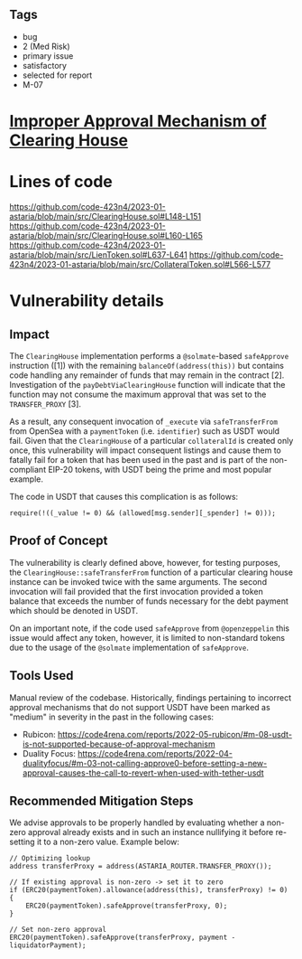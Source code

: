 ## Tags

- bug
- 2 (Med Risk)
- primary issue
- satisfactory
- selected for report
- M-07

# [Improper Approval Mechanism of Clearing House](https://github.com/code-423n4/2023-01-astaria-findings/issues/472) 

# Lines of code

https://github.com/code-423n4/2023-01-astaria/blob/main/src/ClearingHouse.sol#L148-L151
https://github.com/code-423n4/2023-01-astaria/blob/main/src/ClearingHouse.sol#L160-L165
https://github.com/code-423n4/2023-01-astaria/blob/main/src/LienToken.sol#L637-L641
https://github.com/code-423n4/2023-01-astaria/blob/main/src/CollateralToken.sol#L566-L577


# Vulnerability details

## Impact

The `ClearingHouse` implementation performs a `@solmate`-based `safeApprove` instruction ([1]) with the remaining `balanceOf(address(this))` but contains code handling any remainder of funds that may remain in the contract [2]. Investigation of the `payDebtViaClearingHouse` function will indicate that the function may not consume the maximum approval that was set to the `TRANSFER_PROXY` [3]. 

As a result, any consequent invocation of `_execute` via `safeTransferFrom` from OpenSea with a `paymentToken` (i.e. `identifier`) such as USDT would fail. Given that the `ClearingHouse` of a particular `collateralId` is created only once, this vulnerability will impact consequent listings and cause them to fatally fail for a token that has been used in the past and is part of the non-compliant EIP-20 tokens, with USDT being the prime and most popular example.

The code in USDT that causes this complication is as follows:

```sol
require(!((_value != 0) && (allowed[msg.sender][_spender] != 0)));
```

## Proof of Concept

The vulnerability is clearly defined above, however, for testing purposes, the `ClearingHouse::safeTransferFrom` function of a particular clearing house instance can be invoked twice with the same arguments. The second invocation will fail provided that the first invocation provided a token balance that exceeds the number of funds necessary for the debt payment which should be denoted in USDT.

On an important note, if the code used `safeApprove` from `@openzeppelin` this issue would affect any token, however, it is limited to non-standard tokens due to the usage of the `@solmate` implementation of `safeApprove`.

## Tools Used

Manual review of the codebase. Historically, findings pertaining to incorrect approval mechanisms that do not support USDT have been marked as "medium" in severity in the past in the following cases:

- Rubicon: https://code4rena.com/reports/2022-05-rubicon/#m-08-usdt-is-not-supported-because-of-approval-mechanism
- Duality Focus: https://code4rena.com/reports/2022-04-dualityfocus/#m-03-not-calling-approve0-before-setting-a-new-approval-causes-the-call-to-revert-when-used-with-tether-usdt

## Recommended Mitigation Steps

We advise approvals to be properly handled by evaluating whether a non-zero approval already exists and in such an instance nullifying it before re-setting it to a non-zero value. Example below:

```sol
// Optimizing lookup
address transferProxy = address(ASTARIA_ROUTER.TRANSFER_PROXY());

// If existing approval is non-zero -> set it to zero
if (ERC20(paymentToken).allowance(address(this), transferProxy) != 0) {
    ERC20(paymentToken).safeApprove(transferProxy, 0);
}

// Set non-zero approval
ERC20(paymentToken).safeApprove(transferProxy, payment - liquidatorPayment);
```
